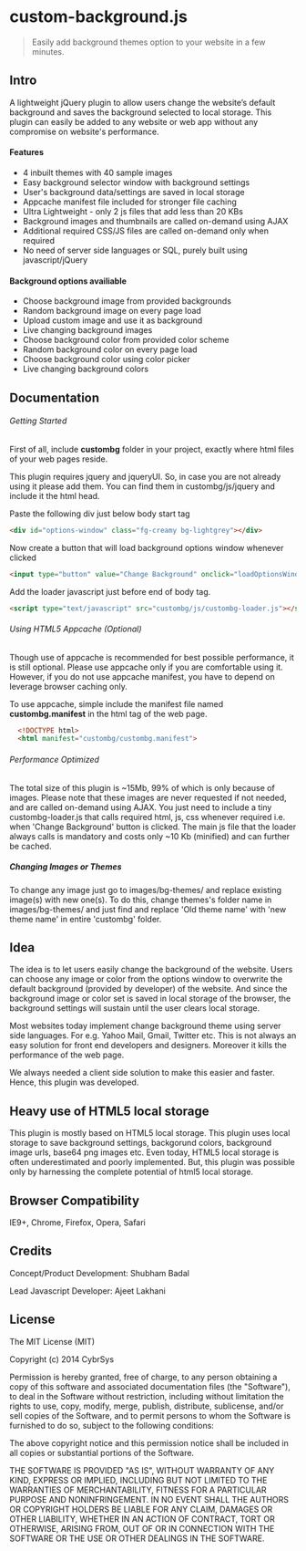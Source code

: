 # custom-background.js

> Easily add background themes option to your website in a few minutes.

## Intro

A lightweight jQuery plugin  to allow users change the website’s default background and saves the background selected to local storage. This plugin can easily be added to any website or web app without any compromise on website's performance.

#### Features

* 4 inbuilt themes with 40 sample images
* Easy background selector window with background settings
* User's background data/settings are saved in local storage
* Appcache manifest file included for stronger file caching
* Ultra Lightweight - only 2 js files that add less than 20 KBs
* Background images and thumbnails are called on-demand using AJAX
* Additional required CSS/JS files are called on-demand only when required
* No need of server side languages or SQL, purely built using javascript/jQuery

#### Background options availiable

* Choose background image from provided backgrounds
* Random background image on every page load
* Upload custom image and use it as background
* Live changing background images
* Choose background color from provided color scheme
* Random background color on every page load
* Choose background color using color picker
* Live changing background colors


## Documentation

###### Getting Started

First of all, include **custombg** folder in your project, exactly where html files of your web pages reside.

This plugin requires jquery and jqueryUI. So, in case you are not already using it please add them. You can find them in  custombg/js/jquery and include it the html head.

Paste the following div just below body start tag
```html
<div id="options-window" class="fg-creamy bg-lightgrey"></div>
```

Now create a button that will load background options window whenever clicked
```html
<input type="button" value="Change Background" onclick="loadOptionsWindow()">
```

Add the loader javascript just before end of body tag.
```html
<script type="text/javascript" src="custombg/js/custombg-loader.js"></script>
```

###### Using HTML5 Appcache (Optional)

Though use of appcache is recommended for best possible performance, it is still optional. Please use appcache only if you are comfortable using it. However, if you do not use appcache manifest, you have to depend on leverage browser caching only.

To use appcache, simple include the manifest file named **custombg.manifest** in the html tag of the web page.

```html
  <!DOCTYPE html>
  <html manifest="custombg/custombg.manifest">
```

###### Performance Optimized
The total size of this plugin is ~15Mb, 99% of which is only because of images. Please note that these images are never requested if not needed, and are called on-demand using AJAX. You just need to include a tiny custombg-loader.js that calls required html, js, css whenever required i.e. when 'Change Background' button is clicked. The main js file that the loader always calls is mandatory and costs only ~10 Kb (minified) and can further be cached.

##### Changing Images or Themes

To change any image just go to images/bg-themes/ and replace existing image(s) with new one(s).
To do this, change themes's folder name in images/bg-themes/ and just find and replace 'Old theme name' with 'new theme name' in entire 'custombg' folder.

## Idea

The idea is to let users easily change the background of the website. Users can choose any image or color from the options window to overwrite the default background (provided by developer) of the website. And since the background image or color set is saved in local storage of the browser, the background settings will sustain until the user clears local storage.

Most websites today implement change background theme using server side languages. For e.g. Yahoo Mail, Gmail, Twitter etc.
This is not always an easy solution for front end developers and designers. Moreover it kills the performance of the web page.

We always needed a client side solution to make this easier and faster. Hence, this plugin was developed.


## Heavy use of HTML5 local storage

This plugin is mostly based on HTML5 local storage. This plugin uses local storage to save background settings, backgorund colors, background image urls, base64 png images etc. Even today, HTML5 local storage is often underestimated and poorly implemented. But, this plugin was possible only by harnessing the complete potential of html5 local storage.


## Browser Compatibility

IE9+, Chrome, Firefox, Opera, Safari


## Credits

Concept/Product Development: Shubham Badal

Lead Javascript Developer: Ajeet Lakhani

## License

The MIT License (MIT)

Copyright (c) 2014 CybrSys

Permission is hereby granted, free of charge, to any person obtaining a copy of this software and associated documentation files (the "Software"), to deal in the Software without restriction, including without limitation the rights to use, copy, modify, merge, publish, distribute, sublicense, and/or sell copies of the Software, and to permit persons to whom the Software is furnished to do so, subject to the following conditions:

The above copyright notice and this permission notice shall be included in all copies or substantial portions of the Software.

THE SOFTWARE IS PROVIDED "AS IS", WITHOUT WARRANTY OF ANY KIND, EXPRESS OR IMPLIED, INCLUDING BUT NOT LIMITED TO THE WARRANTIES OF MERCHANTABILITY, FITNESS FOR A PARTICULAR PURPOSE AND NONINFRINGEMENT. IN NO EVENT SHALL THE AUTHORS OR COPYRIGHT HOLDERS BE LIABLE FOR ANY CLAIM, DAMAGES OR OTHER LIABILITY, WHETHER IN AN ACTION OF CONTRACT, TORT OR OTHERWISE, ARISING FROM, OUT OF OR IN CONNECTION WITH THE SOFTWARE OR THE USE OR OTHER DEALINGS IN THE SOFTWARE.
